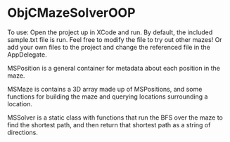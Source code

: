 ObjCMazeSolverOOP
==============

To use:
Open the project up in XCode and run. By default, the included sample.txt file is run. Feel free to modify the file to try out other mazes! Or add your own files to the project and change the referenced file in the AppDelegate.


MSPosition is a general container for metadata about each position in the maze.

MSMaze is contains a 3D array made up of MSPositions, and some functions for building the maze and querying locations surrounding a location.

MSSolver is a static class with functions that run the BFS over the maze to find the shortest path, and then return that shortest path as a string of directions.
